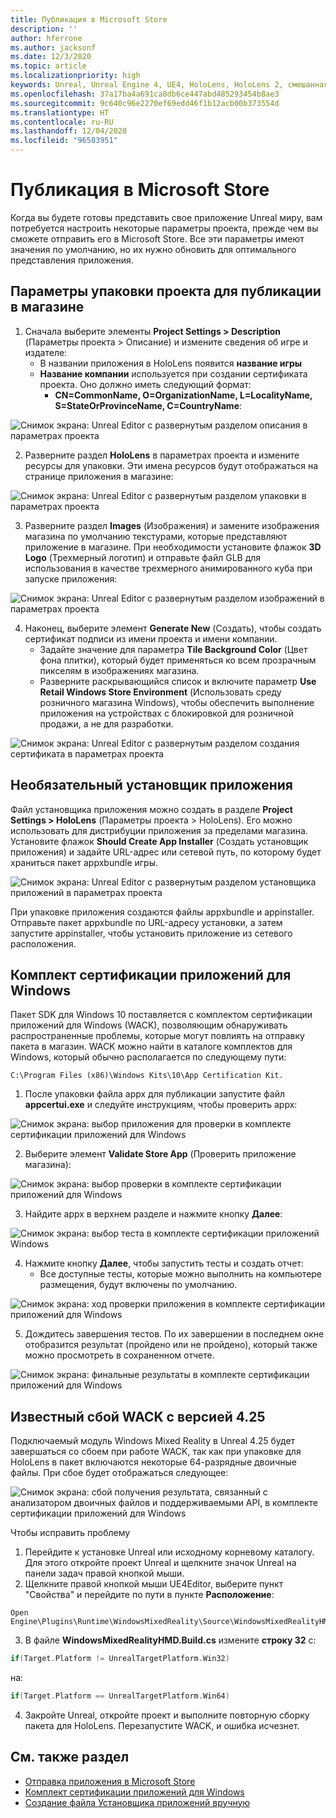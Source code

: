 ```yaml
---
title: Публикация в Microsoft Store
description: ''
author: hferrone
ms.author: jacksonf
ms.date: 12/3/2020
ms.topic: article
ms.localizationpriority: high
keywords: Unreal, Unreal Engine 4, UE4, HoloLens, HoloLens 2, смешанная реальность, разработка, документация, руководства, функции, гарнитура смешанной реальности, гарнитура Windows Mixed Reality, гарнитура виртуальной реальности, публикация, дистрибуция, Microsoft Store
ms.openlocfilehash: 37a17ba4a691ca8db6ce447abd485293454b8ae3
ms.sourcegitcommit: 9c640c96e2270ef69edd46f1b12acb00b373554d
ms.translationtype: HT
ms.contentlocale: ru-RU
ms.lasthandoff: 12/04/2020
ms.locfileid: "96583951"
---
```

# <a name="publishing-to-the-microsoft-store"></a>Публикация в Microsoft Store

Когда вы будете готовы представить свое приложение Unreal миру, вам потребуется настроить некоторые параметры проекта, прежде чем вы сможете отправить его в Microsoft Store. Все эти параметры имеют значения по умолчанию, но их нужно обновить для оптимального представления приложения.

## <a name="project-settings-for-the-store-packaging"></a>Параметры упаковки проекта для публикации в магазине

1. Сначала выберите элементы **Project Settings > Description** (Параметры проекта > Описание) и измените сведения об игре и издателе: 
    * В названии приложения в HoloLens появится **название игры**
    * **Название компании** используется при создании сертификата проекта. Оно должно иметь следующий формат: 
        * **CN=CommonName, O=OrganizationName, L=LocalityName, S=StateOrProvinceName, C=CountryName**:

![Снимок экрана: Unreal Editor с развернутым разделом описания в параметрах проекта](images/unreal-publishing-img-01.png)

2. Разверните раздел **HoloLens** в параметрах проекта и измените ресурсы для упаковки.  Эти имена ресурсов будут отображаться на странице приложения в магазине:

![Снимок экрана: Unreal Editor с развернутым разделом упаковки в параметрах проекта](images/unreal-publishing-img-02.png)

3. Разверните раздел **Images** (Изображения) и замените изображения магазина по умолчанию текстурами, которые представляют приложение в магазине.  При необходимости установите флажок **3D Logo** (Трехмерный логотип) и отправьте файл GLB для использования в качестве трехмерного анимированного куба при запуске приложения:

![Снимок экрана: Unreal Editor с развернутым разделом изображений в параметрах проекта](images/unreal-publishing-img-03.png)

4. Наконец, выберите элемент **Generate New** (Создать), чтобы создать сертификат подписи из имени проекта и имени компании.  
    * Задайте значение для параметра **Tile Background Color** (Цвет фона плитки), который будет применяться ко всем прозрачным пикселям в изображениях магазина.
    * Разверните раскрывающийся список и включите параметр **Use Retail Windows Store Environment** (Использовать среду розничного магазина Windows), чтобы обеспечить выполнение приложения на устройствах с блокировкой для розничной продажи, а не для разработки.

![Снимок экрана: Unreal Editor с развернутым разделом создания сертификата в параметрах проекта](images/unreal-publishing-img-04.png)

## <a name="optional-app-installer"></a>Необязательный установщик приложения

Файл установщика приложения можно создать в разделе **Project Settings > HoloLens** (Параметры проекта > HoloLens). Его можно использовать для дистрибуции приложения за пределами магазина.  Установите флажок **Should Create App Installer** (Создать установщик приложения) и задайте URL-адрес или сетевой путь, по которому будет храниться пакет appxbundle игры.  

![Снимок экрана: Unreal Editor с развернутым разделом установщика приложений в параметрах проекта](images/unreal-publishing-img-05.png)

При упаковке приложения создаются файлы appxbundle и appinstaller.  Отправьте пакет appxbundle по URL-адресу установки, а затем запустите appinstaller, чтобы установить приложение из сетевого расположения.

## <a name="windows-app-certification-kit"></a>Комплект сертификации приложений для Windows

Пакет SDK для Windows 10 поставляется с комплектом сертификации приложений для Windows (WACK), позволяющим обнаруживать распространенные проблемы, которые могут повлиять на отправку пакета в магазин.  WACK можно найти в каталоге комплектов для Windows, который обычно располагается по следующему пути: 

```
C:\Program Files (x86)\Windows Kits\10\App Certification Kit.
```

1. После упаковки файла appx для публикации запустите файл **appcertui.exe** и следуйте инструкциям, чтобы проверить appx:

![Снимок экрана: выбор приложения для проверки в комплекте сертификации приложений для Windows](images/unreal-publishing-img-06.png)

2. Выберите элемент **Validate Store App** (Проверить приложение магазина):

![Снимок экрана: выбор проверки в комплекте сертификации приложений для Windows](images/unreal-publishing-img-07.png)

3. Найдите appx в верхнем разделе и нажмите кнопку **Далее**:

![Снимок экрана: выбор теста в комплекте сертификации приложений Windows](images/unreal-publishing-img-08.png)

4. Нажмите кнопку **Далее**, чтобы запустить тесты и создать отчет:
    * Все доступные тесты, которые можно выполнить на компьютере размещения, будут включены по умолчанию.

![Снимок экрана: ход проверки приложения в комплекте сертификации приложений для Windows](images/unreal-publishing-img-09.png)

5. Дождитесь завершения тестов. По их завершении в последнем окне отобразится результат (пройдено или не пройдено), который также можно просмотреть в сохраненном отчете.

![Снимок экрана: финальные результаты в комплекте сертификации приложений для Windows](images/unreal-publishing-img-10.png)

## <a name="known-wack-failure-with-425"></a>Известный сбой WACK с версией 4.25

Подключаемый модуль Windows Mixed Reality в Unreal 4.25 будет завершаться со сбоем при работе WACK, так как при упаковке для HoloLens в пакет включаются некоторые 64-разрядные двоичные файлы. При сбое будет отображаться следующее:

![Снимок экрана: сбой получения результата, связанный с анализатором двоичных файлов и поддерживаемыми API, в комплекте сертификации приложений для Windows](images/unreal-publishing-img-11.png)

Чтобы исправить проблему
1. Перейдите к установке Unreal или исходному корневому каталогу. Для этого откройте проект Unreal и щелкните значок Unreal на панели задач правой кнопкой мыши.
2. Щелкните правой кнопкой мыши UE4Editor, выберите пункт "Свойства" и перейдите по пути в пункте **Расположение**:

```
Open Engine\Plugins\Runtime\WindowsMixedReality\Source\WindowsMixedRealityHMD\WindowsMixedRealityHMD.Build.cs.
```

3. В файле **WindowsMixedRealityHMD.Build.cs** измените **строку 32** с:

```cpp
if(Target.Platform != UnrealTargetPlatform.Win32)
```

на:

```cpp
if(Target.Platform == UnrealTargetPlatform.Win64)

```

4. Закройте Unreal, откройте проект и выполните повторную сборку пакета для HoloLens.  Перезапустите WACK, и ошибка исчезнет. 

## <a name="see-also"></a>См. также раздел
* [Отправка приложения в Microsoft Store](../../distribute/submitting-an-app-to-the-microsoft-store.md)
* [Комплект сертификации приложений для Windows](https://developer.microsoft.com/windows/downloads/app-certification-kit)
* [Создание файла Установщика приложений вручную](https://docs.microsoft.com/windows/msix/app-installer/how-to-create-appinstaller-file)